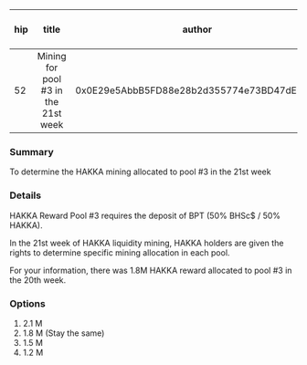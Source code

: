 | hip | title | author | created | duration | Snapshot Block Number |
|----------|:----------:|:----------:|:----------:|:----------:|:----------:|
| 52 | Mining for pool #3 in the 21st week | 0x0E29e5AbbB5FD88e28b2d355774e73BD47dE3bcd | 2021-01-19 13:00 | 1 | 11685505 |


### Summary
To determine the HAKKA mining allocated to pool #3 in the 21st week

### Details

HAKKA Reward Pool #3 requires the deposit of BPT (50% BHSc$ / 50% HAKKA).

In the 21st week of HAKKA liquidity mining, HAKKA holders are given the rights to determine specific mining allocation in each pool.

For your information, there was 1.8M HAKKA reward allocated to pool #3 in the 20th week.

### Options
1. 2.1 M
2. 1.8 M (Stay the same) 
3. 1.5 M
4. 1.2 M
